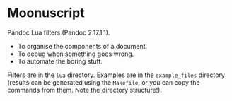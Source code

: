 # Moonuscript

Pandoc Lua filters (Pandoc 2.17.1.1).

- To organise the components of a document.
- To debug when something goes wrong.
- To automate the boring stuff.

Filters are in the `lua` directory. Examples are in the `example_files` directory (results can be generated using the `Makefile`, or you can copy the commands from them. Note the directory structure!).


